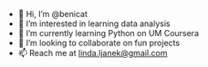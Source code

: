 - 👋 Hi, I’m @benicat
- 👀 I’m interested in learning data analysis
- 🌱 I’m currently learning Python on UM Coursera
- 💞️ I’m looking to collaborate on fun projects
- 📫 Reach me at linda.ljanek@gmail.com

<!---
benicat/benicat is a ✨ special ✨ repository because its `README.md` (this file) appears on your GitHub profile.
You can click the Preview link to take a look at your changes.
--->
